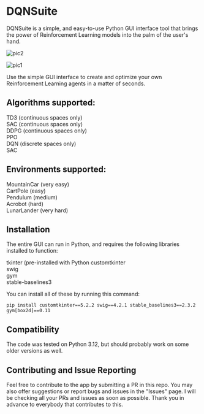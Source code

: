 # DQNSuite
DQNSuite is a simple, and easy-to-use Python GUI interface tool that brings the power of Reinforcement Learning models into the palm of the user's hand. 

![pic2](https://github.com/DQN-Labs/DQNSuite/blob/main/Screenshot%202024-10-13%20at%2012.05.40.png)

![pic1](https://github.com/DQN-Labs/DQNSuite/blob/main/Screenshot%202024-10-13%20at%2012.05.21.png)



Use the simple GUI interface to create and optimize your own Reinforcement Learning agents in a matter of seconds.

## Algorithms supported:

TD3 (continuous spaces only)\
SAC (continuous spaces only)\
DDPG (continuous spaces only)\
PPO\
DQN (discrete spaces only)\
SAC

## Environments supported:

MountainCar (very easy)\
CartPole (easy)\
Pendulum (medium)\
Acrobot (hard)\
LunarLander (very hard)

## Installation

The entire GUI can run in Python, and requires the following libraries installed to function:

tkinter (pre-installed with Python
customtkinter\
swig\
gym\
stable-baselines3

You can install all of these by running this command:
```
pip install customtkinter==5.2.2 swig==4.2.1 stable_baselines3==2.3.2 gym[box2d]==0.11
```
## Compatibility

The code was tested on Python 3.12, but should probably work on some older versions as well.

## Contributing and Issue Reporting

Feel free to contribute to the app by submitting a PR in this repo. You may also offer suggestions or report bugs and issues in the "Issues" page. I will be checking all your PRs and issues as soon as possible. Thank you in advance to everybody that contributes to this.







